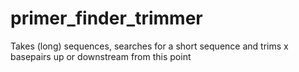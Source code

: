 # primer_finder_trimmer
Takes (long) sequences, searches for a short sequence and trims x basepairs up or downstream from this point
